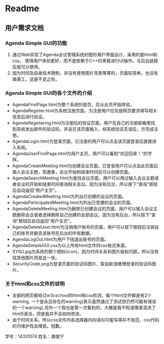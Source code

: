 # Readme
## 用户需求文档
### Agenda Simple GUI的功能
1. 通过Web实现了Agenda会议管理系统的图形用户界面设计，采用的是html和css， 使得用户体验更好，而不是依赖于C++的黑框进行UI操作。与后台链接后就可以使用。
2. 因为时间及自身技术限制，并没有使用图片背景等等的，页面较简单，也没有做美工，这是不足之处。
### Agenda Simple GUI的各个文件的介绍
* AgendaFirstPage.html为整个系统的首页，应从此页开始体验。
* AgendaRegister.html为系统注册页面，为注册用户应先按网页要求填写相关信息后进行验证。
* AgendaRegistering.html为注册后的验证页面，用户在自己的注册邮箱里找到系统发出邮件的验证码，并且在该页面输入，经系统验证无误后，方完成注册。
* AgendaLogin.html为登录页面，已注册的用户可以点击该页面登录后直接进入系统。
* AgendaUserFirstPage.html为用户主页，用户可以看到“欢迎回来！”的字样。
* AgendaCreateMeeting.html为创建会议页面，已登录用户可以点击此页面后输入会议主题，受邀者，会议开始和结束时间后可以创建页面。
* AgendaSearchMeeting.html为查找会议页面，用户可以用过输入会议主题或者会议的开始和结束时间查询相关会议。因为没有后台，所以按下“查询”按钮后自动返回“用户主页”。
* AgendaCreatedMeeting.html为列出已创建的会议的页面。
* AgendaParticipatedMeeting.html为列出已受邀的会议的页面。
* AgendaDeleteMeeting.html为删除已创建会议的页面，用户可以输入会议主题删除会议或者选择删除自己创建的全部会议。因为没有后台，所以按下“查询”按钮后自动返回“用户主页”。
* AgendaDeleteUser.html为注销用户账号的页面，用户可以按下按钮后注销自己的账号并删去该账号在后台的所有数据。
* AgendaLogOut.html为用户下线退出账号的页面。
* AgendaSimpleGUI.css为以上所有html文件的css格式来源。
* SYSU.jpg为系统的那个图标(icon)，因为时间关系和图片版权问题，所以没有找其他图片而是这一张。
* SecurityCode.png为登录页面的验证码图片，取自新浪微博登录的验证码图片。
### 关于html和css文件的说明
* 全部的网页都经过w3cschool的html和css检测，每个html文件都是有2个warning, 一个是永远存在的warning(表示虽然通过了测试但仍然可能有错误的一个warning),另外一个我也是第一次看到的，大概是我不知道哪里混进了html5语法，但是我并不会如何改进。
* 由于时间关系，所以css文件内各选择器内的语句可能写得并不规范，css代码的可维护性会降低，抱歉。

学号：14331074
姓名：龚俊宁
